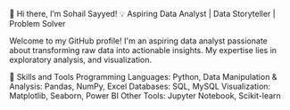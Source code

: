 👋 Hi there, I’m Sohail Sayyed!
💡 Aspiring Data Analyst | Data Storyteller | Problem Solver

Welcome to my GitHub profile! I'm an aspiring data analyst passionate about transforming raw data into actionable insights. My expertise lies in  exploratory analysis, and visualization.

🔧 Skills and Tools
Programming Languages: Python, 
Data Manipulation & Analysis: Pandas, NumPy, Excel
Databases: SQL, MySQL
Visualization:  Matplotlib, Seaborn, Power BI
Other Tools: Jupyter Notebook, Scikit-learn
